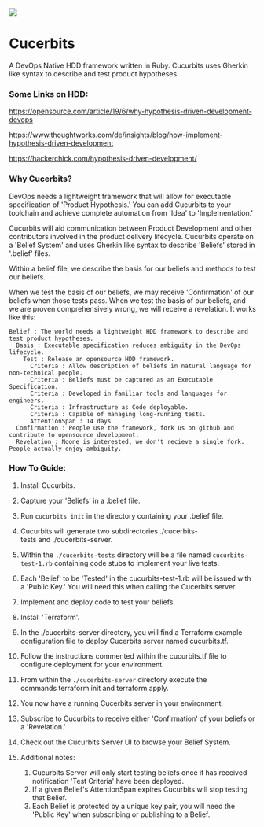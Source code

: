 <img src="https://media.giphy.com/media/3oEduQAsYcJKQH2XsI/giphy.gif" >

# Cucerbits

A DevOps Native HDD framework written in Ruby. Cucurbits uses Gherkin like syntax to describe and test product hypotheses.

### Some Links on HDD:

https://opensource.com/article/19/6/why-hypothesis-driven-development-devops

https://www.thoughtworks.com/de/insights/blog/how-implement-hypothesis-driven-development

https://hackerchick.com/hypothesis-driven-development/

### Why Cucerbits?

DevOps needs a lightweight framework that will allow for executable specification of 'Product Hypothesis.' You can add Cucurbits to your toolchain and achieve complete automation from 'Idea' to 'Implementation.'

Cucurbits will aid communication between Product Development and other contributors involved in the product delivery lifecycle.
Cucurbits operate on a 'Belief System' and uses Gherkin like syntax to describe 'Beliefs' stored in '.belief' files.

Within a belief file, we describe the basis for our beliefs and methods to test our beliefs. 

When we test the basis of our beliefs, we may receive 'Confirmation' of our beliefs when those tests pass. When we test the basis of our beliefs, and we are proven comprehensively wrong, we will receive a revelation. It works like this:

````
Belief : The world needs a lightweight HDD framework to describe and test product hypotheses.
  Basis : Executable specification reduces ambiguity in the DevOps lifecycle.
    Test : Release an opensource HDD framework.
      Criteria : Allow description of beliefs in natural language for non-technical people.
      Criteria : Beliefs must be captured as an Executable Specification.
      Criteria : Developed in familiar tools and languages for engineers.
      Criteria : Infrastructure as Code deployable.
      Criteria : Capable of managing long-running tests.
      AttentionSpan : 14 days
  Comfirmation : People use the framework, fork us on github and contribute to opensource development.
  Revelation : Noone is interested, we don't recieve a single fork. People actually enjoy ambiguity.
````

### How To Guide:

1. Install Cucurbits.

2. Capture your 'Beliefs' in a .belief file.

3. Run `cucurbits init` in the directory containing your .belief file.

4. Cucurbits will generate two subdirectories ./cucerbits-tests and ./cucerbits-server.

5. Within the `./cucerbits-tests` directory will be a file named `cucurbits-test-1.rb` containing code stubs to implement your live tests.

6. Each 'Belief' to be 'Tested' in the cucurbits-test-1.rb will be issued with a 'Public Key.' You will need this when calling the Cucerbits server.

7. Implement and deploy code to test your beliefs.

8. Install 'Terraform'.

9. In the ./cucerbits-server directory, you will find a Terraform example configuration file to deploy Cucerbits server named cucurbits.tf.

10. Follow the instructions commented within the cucurbits.tf file to configure deployment for your environment.

11. From within the `./cucerbits-server` directory execute the commands terraform init and terraform apply.

12. You now have a running Cucerbits server in your environment.

13. Subscribe to Cucurbits to receive either 'Confirmation' of your beliefs or a 'Revelation.'

14. Check out the Cucurbits Server UI to browse your Belief System.

15. Additional notes:
    1. Cucurbits Server will only start testing beliefs once it has received notification 'Test Criteria' have been deployed.
    2. If a given Belief's AttentionSpan expires Cucurbits will stop testing that Belief.
    3. Each Belief is protected by a unique key pair, you will need the 'Public Key' when subscribing or publishing to a Belief.
